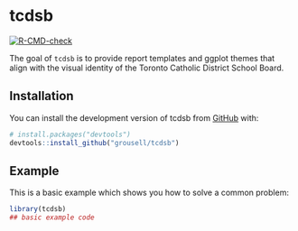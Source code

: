 
<!-- README.md is generated from README.Rmd. Please edit that file -->

# tcdsb

<!-- badges: start -->

[![R-CMD-check](https://github.com/grousell/tcdsb/actions/workflows/R-CMD-check.yaml/badge.svg)](https://github.com/grousell/tcdsb/actions/workflows/R-CMD-check.yaml)
<!-- badges: end -->

The goal of `tcdsb` is to provide report templates and ggplot themes
that align with the visual identity of the Toronto Catholic District
School Board.

## Installation

You can install the development version of tcdsb from
[GitHub](https://github.com/) with:

``` r
# install.packages("devtools")
devtools::install_github("grousell/tcdsb")
```

## Example

This is a basic example which shows you how to solve a common problem:

``` r
library(tcdsb)
## basic example code
```
